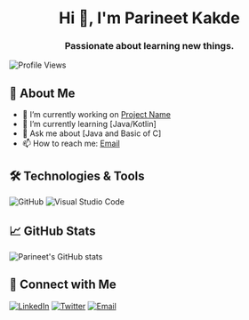  <h1 align="center">Hi 👋, I'm Parineet Kakde</h1> 
 <h3 align="center">Passionate about learning new things.</h3>

![Profile Views](https://komarev.com/ghpvc/?username=parineetkakde11&color=blue)

## 🚀 About Me

- 🔭 I’m currently working on [Project Name](link-to-project)
- 🌱 I’m currently learning [Java/Kotlin]
- 💬 Ask me about [Java and Basic of C]
- 📫 How to reach me: [Email](work.parineetkakde@gmail.com)


## 🛠️ Technologies & Tools





![GitHub](https://img.shields.io/badge/-GitHub-333333?style=flat&logo=github)
![Visual Studio Code](https://img.shields.io/badge/-VS%20Code-333333?style=flat&logo=visual-studio-code&logoColor=007ACC)

## 📈 GitHub Stats

![Parineet's GitHub stats](https://github-readme-stats.vercel.app/api?username=parineetkakde11&show_icons=true&theme=radical)

## 🔗 Connect with Me

[![LinkedIn](https://img.shields.io/badge/-LinkedIn-0077B5?style=flat&logo=LinkedIn&logoColor=white)](https://www.linkedin.com/in/parineet-kakde-42a01a31a/)
[![Twitter](https://img.shields.io/badge/-Twitter-1DA1F2?style=flat&logo=Twitter&logoColor=white)](https://x.com/parineetkakde16)
[![Email](https://img.shields.io/badge/-Email-D14836?style=flat&logo=Gmail&logoColor=white)](work.parineetkakde@gmail.com)

